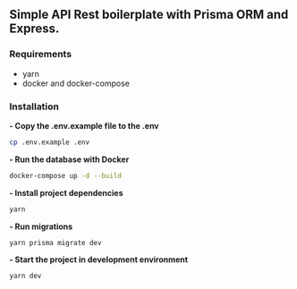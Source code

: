 ## Simple API Rest boilerplate with Prisma ORM and Express.

### Requirements

- yarn
- docker and docker-compose

### Installation

**- Copy the .env.example file to the .env**
```sh
cp .env.example .env
```

**- Run the database with Docker**
```sh
docker-compose up -d --build
```

**- Install project dependencies**
```sh
yarn
```

**- Run migrations**
```sh
yarn prisma migrate dev
```

**- Start the project in development environment**
```sh
yarn dev
```
